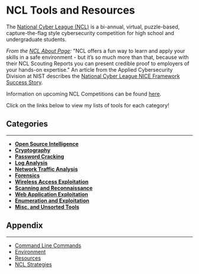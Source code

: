 # NCL Tools and Resources
The [National Cyber League (NCL)](https://nationalcyberleague.org/) is a bi-annual, virtual, puzzle-based, capture-the-flag style cybersecurity competition for high school and undergraduate students. 

*From the [NCL About Page](https://nationalcyberleague.org/about):* "NCL offers a fun way to learn and apply your skills in a safe environment - but it’s so much more than that, because with their NCL Scouting Reports you can present credible proof to employers of your hands-on expertise."
An article from the Applied Cybersecurity Division at NIST describes the [National Cyber League NICE Framework Success Story](https://www.nist.gov/itl/applied-cybersecurity/nice/nice-framework-resource-center/nice-framework-success-story-national).  

Information on upcoming NCL Competitions can be found [here](https://nationalcyberleague.org/competition).

Click on the links below to view my lists of tools for each category!


## Categories
---
- [**Open Source Intelligence**](/tools/osint-tools.md#Open-Source-Intelligence)
- [**Cryptography**](/tools/cryptography-tools.md#Cryptography)
- [**Password Cracking**](/tools/password-cracking-tools.md#Password-Cracking)
- [**Log Analysis**](/tools/log-analysis-tools.md#Log-Analysis)
- [**Network Traffic Analysis**](/tools/network-traffic-analysis-tools.md#Network-Traffic-Analysis)
- [**Forensics**](/tools/forensics-tools.md#Forensics)
- [**Wireless Access Exploitation**](/tools/wireless-access-exploit-tools.md#Wireless-Access-Exploitation)
- [**Scanning and Reconnaissance**](/tools/scanning-recon-tools.md#Scanning-and-Reconnaissance)
- [**Web Application Exploitation**](/tools/web-app-exploit-tools.md#Web-Application-Exploitation)
- [**Enumeration and Exploitation**](/tools/enumeration-exploit-tools.md#Enumeration-and-Exploitation)
- [**Misc. and Unsorted Tools**](/tools/misc-tools.md)



## Appendix
---
- [Command Line Commands](/appendix/cmd-line-cmds.md)
- [Environment](/appendix/environment.md)
- [Resources](/appendix/resources.md)
- [NCL Strategies](/appendix/ncl-strategies.md)



